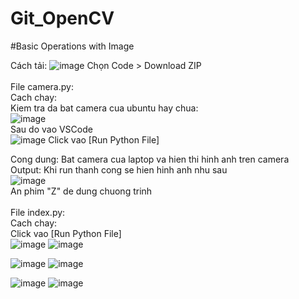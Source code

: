 # Git_OpenCV
#Basic Operations with Image 

Cách tải:
![image](https://github.com/I2Relax/Git_OpenCV/assets/113254400/edfc0a6b-184b-47c2-a43b-c95ab358290f)
Chọn Code > Download ZIP
<br><br>
File camera.py: <br>
Cach chay: <br>
Kiem tra da bat camera cua ubuntu hay chua: <br>
![image](https://github.com/I2Relax/Git_OpenCV/assets/113254400/3216a33a-918f-4924-84c9-c8b1dca66368) <br>
Sau do vao VSCode <br>
![image](https://github.com/I2Relax/Git_OpenCV/assets/113254400/783187d2-7e1f-4940-86ff-950f1f1f839a)
Click vao [Run Python File] <br>

Cong dung: Bat camera cua laptop va hien thi hinh anh tren camera <br>
Output: Khi run thanh cong se hien hinh anh nhu sau <br>
![image](https://github.com/I2Relax/Git_OpenCV/assets/113254400/f42170e8-ba82-4ea8-a8b7-e567959530e0) <br>
An phim "Z" de dung chuong trinh
<br><br>
File index.py: <br>
Cach chay: <br>
Click vao [Run Python File] <br>
![image](https://github.com/I2Relax/Git_OpenCV/assets/113254400/37c8509d-4f7c-4e2c-8eb2-d4fd128b09c9)
![image](https://github.com/I2Relax/Git_OpenCV/assets/113254400/2dcf7274-1eb6-4736-9945-97a48cb61f16)

![image](https://github.com/I2Relax/Git_OpenCV/assets/113254400/249dacdf-1cf2-484c-b0d2-a2fa33dbc5a4)
![image](https://github.com/I2Relax/Git_OpenCV/assets/113254400/8692ba26-3b75-4c54-9de6-380a04f43bd4)

![image](https://github.com/I2Relax/Git_OpenCV/assets/113254400/0c980dfa-b2dd-4883-a4ad-53cc4e4107c8)
![image](https://github.com/I2Relax/Git_OpenCV/assets/113254400/be7f37f8-3e96-4fdd-84d5-3b6efcd4c803)


